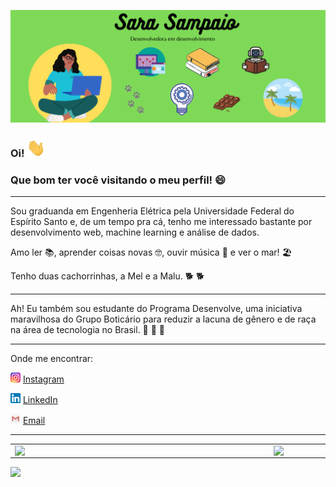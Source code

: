 ![capa github](https://github.com/SaraSampaio/SaraSampaio/blob/main/images/capa_github.png)  


### Oi! <img src="https://github.com/SaraSampaio/SaraSampaio/blob/main/images/Hi.gif" width="30px">
### Que bom ter você visitando o meu perfil! :smile:

---

Sou graduanda em Engenheria Elétrica pela Universidade Federal do Espírito Santo e, de um tempo pra cá, tenho me interessado bastante por desenvolvimento web, machine learning e análise de dados.

Amo ler :books:, aprender coisas novas :nerd_face:, ouvir música :musical_note: e ver o mar! :beach_umbrella: 

Tenho duas cachorrinhas, a Mel e a Malu.  :dog2: :dog2:

---

Ah! Eu também sou estudante do Programa Desenvolve, uma iniciativa maravilhosa do Grupo Boticário para reduzir a lacuna de gênero e de raça na área de tecnologia no Brasil. :sparkling_heart: :sparkling_heart: :sparkling_heart:

---

Onde me encontrar:  

<a href="https://www.instagram.com/sara.sampaiogn"><img src="https://github.com/SaraSampaio/SaraSampaio/blob/main/images/instagram.png" width="16"></img></a> [Instagram](https://www.instagram.com/sara.sampaiogn)  

<a href="https://www.linkedin.com/in/sara-sampaio-gomes-do-nascimento"><img src="https://github.com/SaraSampaio/SaraSampaio/blob/main/images/linkedin.png" width="16"></img></a> [LinkedIn](https://www.linkedin.com/in/sara-sampaio-gomes-do-nascimento)  

<a href="mailto:sara.sampaio58@gmail.com"><img src="https://github.com/SaraSampaio/SaraSampaio/blob/main/images/email.jpg" width="16"></img></a> [Email](mailto:sara.sampaio58@gmail.com)  

---  

<center>
  <table>
    <tr>
        <td><img width="400px" align="left" src="https://github-readme-stats.vercel.app/api/top-langs/?username=SaraSampaio&hide=html&layout=compact&theme=vue" /></td>
        <td><img width="495px" align="left" src="https://github-readme-stats.vercel.app/api?username=SaraSampaio&theme=vue"/></td>
    </tr>   
  </table>
</center> 

![](https://komarev.com/ghpvc/?username=SaraSampaio&color=blue&style=flat)